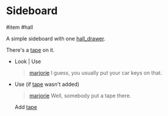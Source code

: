 # Sideboard

#item #hall

A simple sideboard with one [hall_drawer](hall_drawer.md).

There's a [tape](tape.md) on it.

- Look | Use
	
	> [marjorie](../characters/marjorie.md)
	> I guess, you usually put your car keys on that.

- Use (if [tape](tape.md) wasn't added)
	
	> [marjorie](../characters/marjorie.md)
	> Well, somebody put a tape there.
	
	Add [tape](tape.md)